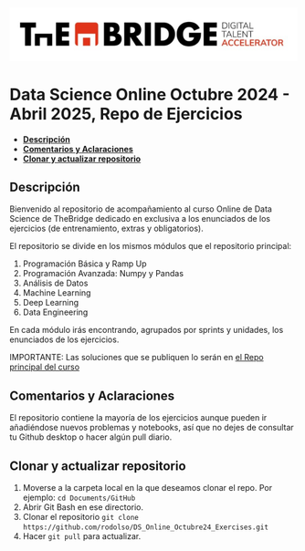 ![alt text](logo.png)

<!-- <img src="./logo.png" alt="logo" width="300"/> -->

<!-- <div class="row">
  <div class="column">
    <img src="./logo.png" alt="logo"  style="float: left;width:40%">
  </div>
  <div class="column">
    <img src="./logo.png" alt="logo"  style="float: right;width:40%">
  </div>
</div> -->


# **Data Science Online Octubre 2024 - Abril 2025, Repo de Ejercicios**
  - [**Descripción**](#descripción)
  - [**Comentarios y Aclaraciones**](#comentarios-y-aclaraciones)
  - [**Clonar y actualizar repositorio**](#clonar-y-actualizar-repositorio)


**Descripción**
------------

Bienvenido al repositorio de acompañamiento al curso Online de Data Science de TheBridge dedicado en exclusiva a los enunciados de los ejercicios (de entrenamiento, extras y obligatorios).

El repositorio se divide en los mismos módulos que el repositorio principal:

1. Programación Básica y Ramp Up
2. Programación Avanzada: Numpy y Pandas
3. Análisis de Datos
4. Machine Learning
5. Deep Learning
6. Data Engineering


En cada módulo irás encontrando, agrupados por sprints y unidades, los enunciados de los ejercicios.

IMPORTANTE: Las soluciones que se publiquen lo serán en [el Repo principal del curso](https://github.com/rodolso/DS_Online_Octubre24.git) 


**Comentarios y Aclaraciones**
----------------------------

El repositorio contiene la mayoría de los ejercicios aunque pueden ir añadiéndose nuevos problemas y notebooks, así que no dejes de consultar tu Github desktop o hacer algún pull diario.


**Clonar y actualizar repositorio**
----------
1. Moverse a la carpeta local en la que deseamos clonar el repo. Por ejemplo: 
`
cd Documents/GitHub
`
2. Abrir Git Bash en ese directorio.
3. Clonar el repositorio
`
git clone https://github.com/rodolso/DS_Online_Octubre24_Exercises.git
`
4. Hacer `git pull` para actualizar.
